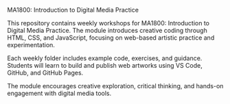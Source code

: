 MA1800: Introduction to Digital Media Practice

This repository contains weekly workshops for MA1800: Introduction to Digital Media Practice. The module introduces creative coding through HTML, CSS, and JavaScript, focusing on web-based artistic practice and experimentation.

Each weekly folder includes example code, exercises, and guidance. Students will learn to build and publish web artworks using VS Code, GitHub, and GitHub Pages.

The module encourages creative exploration, critical thinking, and hands-on engagement with digital media tools.

